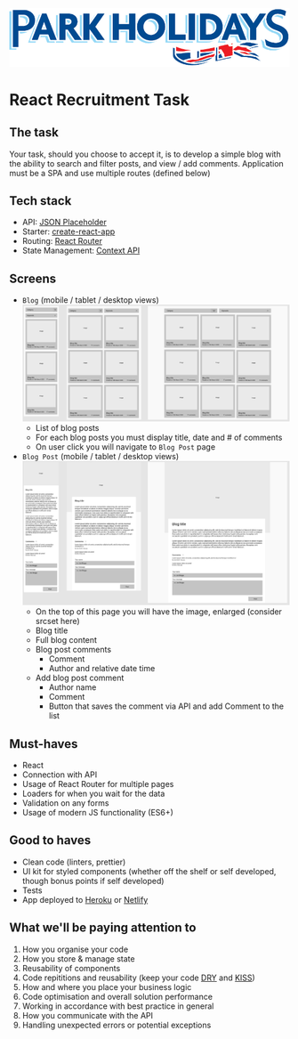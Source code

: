 [![Park Holidays Logo](img/park-holidays-logo.png)](https://www.parkholidays.com)

# React Recruitment Task

## The task

Your task, should you choose to accept it, is to develop a simple blog with the ability to search and filter posts, and view / add comments. Application must be a SPA and use multiple routes (defined below)

## Tech stack

- API: [JSON Placeholder](https://jsonplaceholder.typicode.com)
- Starter: [create-react-app](https://github.com/facebook/create-react-app)
- Routing: [React Router](https://github.com/ReactTraining/react-router)
- State Management: [Context API](https://reactjs.org/docs/context.html)

## Screens

- `Blog` (mobile / tablet / desktop views)
  ![Blog](img/Blog.png)
  - List of blog posts
  - For each blog posts you must display title, date and # of comments
  - On user click you will navigate to `Blog Post` page
- `Blog Post` (mobile / tablet / desktop views)
  ![Blog Post](img/BlogPost.png)
  - On the top of this page you will have the image, enlarged (consider srcset here)
  - Blog title
  - Full blog content
  - Blog post comments
    - Comment
    - Author and relative date time
  - Add blog post comment
    - Author name
    - Comment
    - Button that saves the comment via API and add Comment to the list

## Must-haves

- React
- Connection with API
- Usage of React Router for multiple pages
- Loaders for when you wait for the data
- Validation on any forms
- Usage of modern JS functionality (ES6+)

## Good to haves

- Clean code (linters, prettier)
- UI kit for styled components (whether off the shelf or self developed, though bonus points if self developed)
- Tests
- App deployed to [Heroku](https://www.heroku.com/) or [Netlify](https://www.netlify.com/)

## What we'll be paying attention to

1. How you organise your code
2. How you store & manage state
3. Reusability of components
4. Code repititions and reusability (keep your code [DRY](https://en.wikipedia.org/wiki/Don%27t_repeat_yourself) and [KISS](https://en.wikipedia.org/wiki/KISS_principle))
5. How and where you place your business logic
6. Code optimisation and overall solution performance
7. Working in accordance with best practice in general
8. How you communicate with the API
9. Handling unexpected errors or potential exceptions
